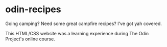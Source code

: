# odin-recipes

Going camping? Need some great campfire recipes? I've got yah covered. 

This HTML/CSS website was a learning experience during The Odin Project's online course.
